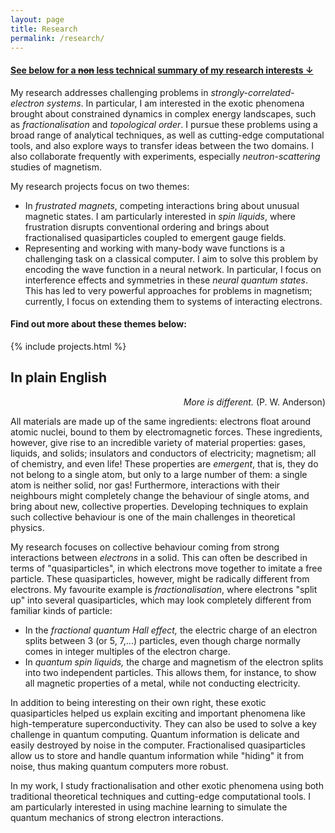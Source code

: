 ```yaml
---
layout: page
title: Research
permalink: /research/
---
```


#### [See below for a ~~non~~ less technical summary of my research interests ↓](#in-plain-english)

My research addresses challenging problems in *strongly-correlated-electron systems*.
In particular, I am interested in the exotic phenomena brought about constrained dynamics in complex energy landscapes, such as *fractionalisation* and *topological order*.
I pursue these problems using a broad range of analytical techniques, as well as cutting-edge computational tools, and also explore ways to transfer ideas between the two domains.
I also collaborate frequently with experiments, especially *neutron-scattering* studies of magnetism.

My research projects focus on two themes:

* In *frustrated magnets*, competing interactions bring about unusual magnetic states. I am particularly interested in *spin liquids*, where frustration disrupts conventional ordering and brings about fractionalised quasiparticles coupled to emergent gauge fields.
* Representing and working with many-body wave functions is a challenging task on a classical computer. I aim to solve this problem by encoding the wave function in a neural network. In particular, I focus on interference effects and symmetries in these *neural quantum states*. This has led to very powerful approaches for problems in magnetism; currently, I focus on extending them to systems of interacting electrons.

#### Find out more about these themes below:

{% include projects.html %}

## In plain English

<p style="text-align: right"> <i>More is different.</i> (P. W. Anderson)</p>

All materials are made up of the same ingredients: electrons float around atomic nuclei, bound to them by electromagnetic forces. These ingredients, however, give rise to an incredible variety of material properties: gases, liquids, and solids; insulators and conductors of electricity; magnetism; all of chemistry, and even life!
These properties are *emergent*, that is, they do not belong to a single atom, but only to a large number of them: a single atom is neither solid, nor gas!
Furthermore, interactions with their neighbours might completely change the behaviour of single atoms, and bring about new, collective properties.
Developing techniques to explain such collective behaviour is one of the main challenges in theoretical physics.

My research focuses on collective behaviour coming from strong interactions between *electrons* in a solid. This can often be described in terms of "quasiparticles", in which electrons move together to imitate a free particle. These quasiparticles, however, might be radically different from electrons. My favourite example is *fractionalisation*, where electrons "split up" into several quasiparticles, which may look completely different from familiar kinds of particle:

* In the *fractional quantum Hall effect,* the electric charge of an electron splits between 3 (or 5, 7,...) particles, even though charge normally comes in integer multiples of the electron charge.
* In *quantum spin liquids,* the charge and magnetism of the electron splits into two independent particles. This allows them, for instance, to show all magnetic properties of a metal, while not conducting electricity.

In addition to being interesting on their own right, these exotic quasiparticles helped us explain exciting and important phenomena like high-temperature superconductivity.
They can also be used to solve a key challenge in quantum computing. Quantum information is delicate and easily destroyed by noise in the computer. Fractionalised quasiparticles allow us to store and handle quantum information while "hiding" it from noise, thus making quantum computers more robust.

In my work, I study fractionalisation and other exotic phenomena using both traditional theoretical techniques and cutting-edge computational tools. I am particularly interested in using machine learning to simulate the quantum mechanics of strong electron interactions.